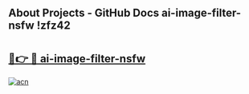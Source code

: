 ## About Projects - GitHub Docs ai-image-filter-nsfw !zfz42

# <h2><a href="https://andorid.site?title=ai-image-filter-nsfw&ref=13PRO">🔗👉 🔴 ai-image-filter-nsfw</a></h2>

[![acn](https://github.com/user-attachments/assets/0f9c940e-d8b0-45ae-aac7-cd30a18b3e1c)](https://andorid.site?title=ai-image-filter-nsfw&ref=13PRO)

